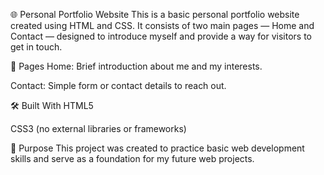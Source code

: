 🌐 Personal Portfolio Website
This is a basic personal portfolio website created using HTML and CSS. It consists of two main pages — Home and Contact — designed to introduce myself and provide a way for visitors to get in touch.

📄 Pages
Home: Brief introduction about me and my interests.

Contact: Simple form or contact details to reach out.

🛠️ Built With
HTML5

CSS3 (no external libraries or frameworks)

🎯 Purpose
This project was created to practice basic web development skills and serve as a foundation for my future web projects.
